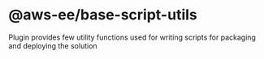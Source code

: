 # @aws-ee/base-script-utils

Plugin provides few utility functions used for writing scripts for packaging and deploying the solution